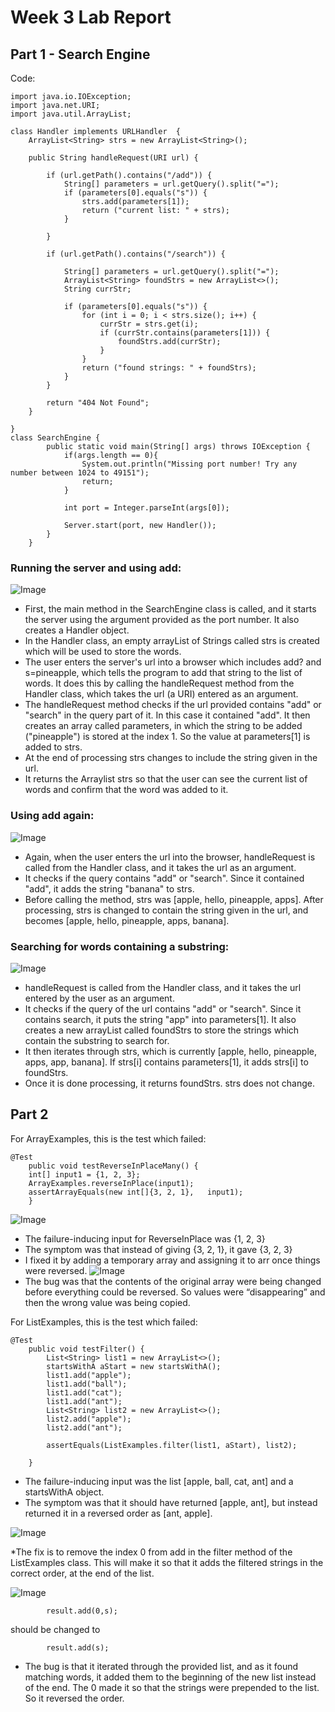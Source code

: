 # Week 3 Lab Report

## Part 1 - Search Engine

Code:

```
import java.io.IOException;
import java.net.URI;
import java.util.ArrayList;

class Handler implements URLHandler  {
    ArrayList<String> strs = new ArrayList<String>();

    public String handleRequest(URI url) {

        if (url.getPath().contains("/add")) {
            String[] parameters = url.getQuery().split("=");
            if (parameters[0].equals("s")) {
                strs.add(parameters[1]);
                return ("current list: " + strs);
            }

        }

        if (url.getPath().contains("/search")) {

            String[] parameters = url.getQuery().split("=");
            ArrayList<String> foundStrs = new ArrayList<>();
            String currStr;

            if (parameters[0].equals("s")) {
                for (int i = 0; i < strs.size(); i++) {
                    currStr = strs.get(i);
                    if (currStr.contains(parameters[1])) {
                        foundStrs.add(currStr);
                    }
                }
                return ("found strings: " + foundStrs);
            }
        }

        return "404 Not Found";
    }

}
class SearchEngine {
        public static void main(String[] args) throws IOException {
            if(args.length == 0){
                System.out.println("Missing port number! Try any number between 1024 to 49151");
                return;
            }
    
            int port = Integer.parseInt(args[0]);
    
            Server.start(port, new Handler());
        }
    }
```
### Running the server and using add:

![Image](week3-1.png)

* First, the main method in the SearchEngine class is called, and it starts the server using the argument provided as the port number. It also creates a Handler object.
* In the Handler class, an empty arrayList of Strings called strs is created which will be used to store the words.
* The user enters the server's url into a browser which includes add? and s=pineapple, which tells the program to add that string to the list of words. It does this by calling the handleRequest method from the Handler class, which takes the url (a URI) entered as an argument.
* The handleRequest method checks if the url provided contains "add" or "search" in the query part of it. In this case it contained "add". It then creates an array called parameters, in which the string to be added ("pineapple") is stored at the index 1. So the value at parameters[1] is added to strs.
* At the end of processing strs changes to include the string given in the url.
* It returns the Arraylist strs so that the user can see the current list of words and confirm that the word was added to it. 

### Using add again:

![Image](week3-2.png)

* Again, when the user enters the url into the browser, handleRequest is called from the Handler class, and it takes the url as an argument.
* It checks if the query contains "add" or "search". Since it contained "add", it adds the string "banana" to strs. 
* Before calling the method, strs was [apple, hello, pineapple, apps]. After processing, strs is changed to contain the string given in the url, and becomes [apple, hello, pineapple, apps, banana].

### Searching for words containing a substring:

![Image](week3-3.png)

* handleRequest is called from the Handler class, and it takes the url entered by the user as an argument.
* It checks if the query of the url contains "add" or "search". Since it contains search, it puts the string "app" into parameters[1]. It also creates a new arrayList called foundStrs to store the strings which contain the substring to search for.
* It then iterates through strs, which is currently [apple, hello, pineapple, apps, app, banana]. If strs[i] contains parameters[1], it adds strs[i] to foundStrs.
* Once it is done processing, it returns foundStrs. strs does not change.


## Part 2

For ArrayExamples, this is the test which failed: 

```
@Test 
	public void testReverseInPlaceMany() {
    int[] input1 = {1, 2, 3};
    ArrayExamples.reverseInPlace(input1);
    assertArrayEquals(new int[]{3, 2, 1},   input1);
	}
```
![Image](4.png)

* The failure-inducing input for ReverseInPlace was {1, 2, 3}
* The symptom was that instead of giving {3, 2, 1}, it gave {3, 2, 3}
* I fixed it by adding a temporary array and assigning it to arr once things were reversed.
![Image](5.png)
* The bug was that the contents of the original array were being changed before everything could be reversed. So values were “disappearing” and then the wrong value was being copied.

For ListExamples, this is the test which failed:

```
@Test
    public void testFilter() {
        List<String> list1 = new ArrayList<>();
        startsWithA aStart = new startsWithA();
        list1.add("apple");
        list1.add("ball");
        list1.add("cat");
        list1.add("ant");
        List<String> list2 = new ArrayList<>();
        list2.add("apple");
        list2.add("ant");

        assertEquals(ListExamples.filter(list1, aStart), list2);
       
    }
```
* The failure-inducing input was the list [apple, ball, cat, ant] and a startsWithA object. 
* The symptom was that it should have returned [apple, ant], but instead returned it in a reversed order as [ant, apple].

![Image](6.png)

*The fix is to remove the index 0 from add in the filter method of the ListExamples class. This will make it so that it adds the filtered strings in the correct order, at the end of the list.

![Image](7.png)

```
        result.add(0,s);

```
should be changed to
```
        result.add(s);
```

* The bug is that it iterated through the provided list, and as it found matching words, it added them to the beginning of the new list instead of the end. The 0 made it so that the strings were prepended to the list. So it reversed the order.

